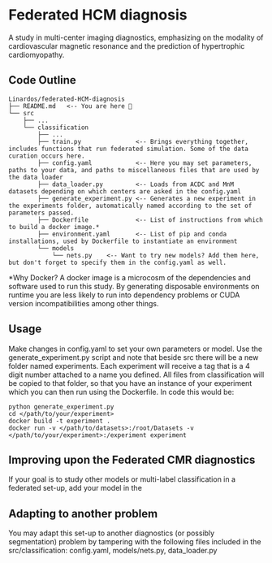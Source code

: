 # Federated HCM diagnosis
A study in multi-center imaging diagnostics, emphasizing on the modality of cardiovascular magnetic resonance and the prediction of hypertrophic cardiomyopathy.

## Code Outline
```
Linardos/federated-HCM-diagnosis
├── README.md   <-- You are here 📌
└── src
    ├── ...    
    └── classification    
        ├── ...   
        ├── train.py               <-- Brings everything together, includes functions that run federated simulation. Some of the data curation occurs here.
        ├── config.yaml            <-- Here you may set parameters, paths to your data, and paths to miscellaneous files that are used by the data loader
        ├── data_loader.py         <-- Loads from ACDC and MnM datasets depending on which centers are asked in the config.yaml
        ├── generate_experiment.py <-- Generates a new experiment in the experiments folder, automatically named according to the set of parameters passed.
        ├── Dockerfile             <-- List of instructions from which to build a docker image.*
        ├── environment.yaml       <-- List of pip and conda installations, used by Dockerfile to instantiate an environment
        └── models    
            └── nets.py    <-- Want to try new models? Add them here, but don't forget to specify them in the config.yaml as well.
```

*Why Docker? A docker image is a microcosm of the dependencies and software used to run this study. By generating disposable environments on runtime you are less likely to run into dependency problems or CUDA version incompatibilities among other things.


## Usage
Make changes in config.yaml to set your own parameters or model. Use the generate_experiment.py script and note that beside src there will be a new folder named experiments. Each experiment will receive a tag that is a 4 digit number attached to a name you defined. All files from classification will be copied to that folder, so that you have an instance of your experiment which you can then run using the Dockerfile. In code this would be:
```shell
python generate_experiment.py
cd </path/to/your/experiment>
docker build -t experiment .
docker run -v </path/to/datasets>:/root/Datasets -v </path/to/your/experiment>:/experiment experiment
```

## Improving upon the Federated CMR diagnostics
If your goal is to study other models or multi-label classification in a federated set-up, add your model in the 

## Adapting to another problem
You may adapt this set-up to another diagnostics (or possibly segmentation) problem by tampering with the following files included in the src/classification: config.yaml, models/nets.py, data_loader.py
